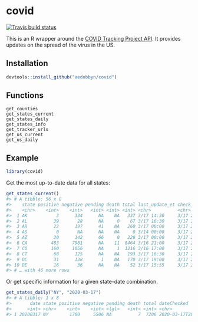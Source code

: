 
# covid

<!-- badges: start -->

[![Travis build
status](https://travis-ci.org/aedobbyn/covid.svg?branch=master)](https://travis-ci.org/aedobbyn/covid)
<!-- badges: end -->

This is an R wrapper around the [COVID Tracking Project
API](https://covidtracking.com/api/). It provides updates on the spread
of the virus in the US.

## Installation

``` r
devtools::install_github("aedobbyn/covid")
```

## Functions

    get_counties
    get_states_current
    get_states_daily
    get_states_info
    get_tracker_urls
    get_us_current
    get_us_daily

## Example

``` r
library(covid)
```

Get the most up-to-date data for all states:

``` r
get_states_current()
#> # A tibble: 56 x 8
#>    state positive negative pending death total last_update_et check_time_et
#>    <chr>    <int>    <int>   <int> <int> <int> <chr>          <chr>        
#>  1 AK           3      334      NA    NA   337 3/17 14:30     3/17 21:54   
#>  2 AL          39       28      NA     0    67 3/17 16:30     3/17 21:54   
#>  3 AR          22      197      41    NA   260 3/17 00:00     3/17 21:53   
#>  4 AS           0       NA      NA    NA     0 3/14 00:00     3/17 22:43   
#>  5 AZ          20      142      66     0   228 3/17 00:00     3/17 21:33   
#>  6 CA         483     7981      NA    11  8464 3/16 21:00     3/17 21:57   
#>  7 CO         160     1056      NA     1  1216 3/16 17:00     3/17 21:58   
#>  8 CT          68      125      NA    NA   193 3/17 16:30     3/17 21:59   
#>  9 DC          31      138       1    NA   170 3/17 19:00     3/17 21:37   
#> 10 DE          16       36      NA    NA    52 3/17 15:55     3/17 22:00   
#> # … with 46 more rows
```

Or get specific information for a given state-date combination.

``` r
get_states_daily("NY", "2020-03-17")
#> # A tibble: 1 x 8
#>       date state positive negative pending death total dateChecked         
#>      <int> <chr>    <int>    <int> <lgl>   <int> <int> <chr>               
#> 1 20200317 NY        1700     5506 NA          7  7206 2020-03-17T20:00:00Z
```

